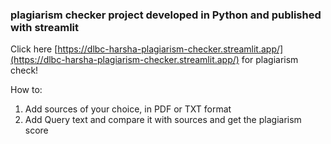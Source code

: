 ### plagiarism checker project developed in Python and published with streamlit

Click here [https://dlbc-harsha-plagiarism-checker.streamlit.app/](https://dlbc-harsha-plagiarism-checker.streamlit.app/) for plagiarism check!

How to:
1. Add sources of your choice, in PDF or TXT format
2. Add Query text and compare it with sources and get the plagiarism score
